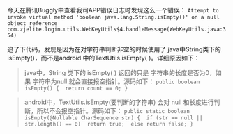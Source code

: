 今天在腾讯Buggly中查看我司APP错误日志时发现这么一个错误：
`Attempt to invoke virtual method 'boolean java.lang.String.isEmpty()' on a null object reference
com.zjelite.login.utils.WebKeyUtils$4.handleMessage(WebKeyUtils.java:354)`

追了下代码，发现是因为在对字符串判断非空的时候使用了 java中String类下的isEmpty()，而不是android 中的TextUtils.isEmpty( )。详细原因如下：

>java中，String 类下的 isEmpty( ) 返回的只是 字符串的长度是否为0，如果 字符串为null 就会直接报空指针。源码如下：
`public boolean isEmpty() { 
    return count == 0;
}`

>android中，TextUtils.isEmpty(要判断的字符串)  会对 null 和长度进行判断，所以不会报空指针。源码如下：
`public static boolean isEmpty(@Nullable CharSequence str) { 
      if (str == null || str.length() == 0) 
          return true; 
      else return false;
}`





